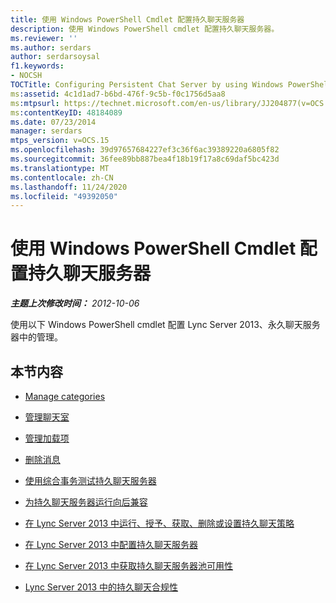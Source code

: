 ```yaml
---
title: 使用 Windows PowerShell Cmdlet 配置持久聊天服务器
description: 使用 Windows PowerShell cmdlet 配置持久聊天服务器。
ms.reviewer: ''
ms.author: serdars
author: serdarsoysal
f1.keywords:
- NOCSH
TOCTitle: Configuring Persistent Chat Server by using Windows PowerShell cmdlets
ms:assetid: 4c1d1ad7-b6bd-476f-9c5b-f0c1756d5aa8
ms:mtpsurl: https://technet.microsoft.com/en-us/library/JJ204877(v=OCS.15)
ms:contentKeyID: 48184089
ms.date: 07/23/2014
manager: serdars
mtps_version: v=OCS.15
ms.openlocfilehash: 39d97657684227ef3c36f6ac39389220a6805f82
ms.sourcegitcommit: 36fee89bb887bea4f18b19f17a8c69daf5bc423d
ms.translationtype: MT
ms.contentlocale: zh-CN
ms.lasthandoff: 11/24/2020
ms.locfileid: "49392050"
---
```

# <a name="configuring-persistent-chat-server-by-using-windows-powershell-cmdlets"></a>使用 Windows PowerShell Cmdlet 配置持久聊天服务器

<div data-xmlns="http://www.w3.org/1999/xhtml">

<div class="topic" data-xmlns="http://www.w3.org/1999/xhtml" data-msxsl="urn:schemas-microsoft-com:xslt" data-cs="https://msdn.microsoft.com/">

<div data-asp="https://msdn2.microsoft.com/asp">



</div>

<div id="mainSection">

<div id="mainBody">

<span> </span>

_**主题上次修改时间：** 2012-10-06_

使用以下 Windows PowerShell cmdlet 配置 Lync Server 2013、永久聊天服务器中的管理。

<div>

## <a name="in-this-section"></a>本节内容

  - [Manage categories](manage-categories.md)

  - [管理聊天室](manage-rooms.md)

  - [管理加载项](manage-add-ins.md)

  - [删除消息](remove-a-message.md)

  - [使用综合事务测试持久聊天服务器](test-persistent-chat-server-with-a-synthetic-transaction.md)

  - [为持久聊天服务器运行向后兼容](run-backward-compatibility-for-persistent-chat-server.md)

  - [在 Lync Server 2013 中运行、授予、获取、删除或设置持久聊天策略](lync-server-2013-run-grant-get-remove-or-set-persistent-chat-policy.md)

  - [在 Lync Server 2013 中配置持久聊天服务器](lync-server-2013-configure-persistent-chat-server.md)

  - [在 Lync Server 2013 中获取持久聊天服务器池可用性](lync-server-2013-get-persistent-chat-server-pool-availability.md)

  - [Lync Server 2013 中的持久聊天合规性](lync-server-2013-persistent-chat-compliance.md)

</div>

</div>

<span> </span>

</div>

</div>

</div>

